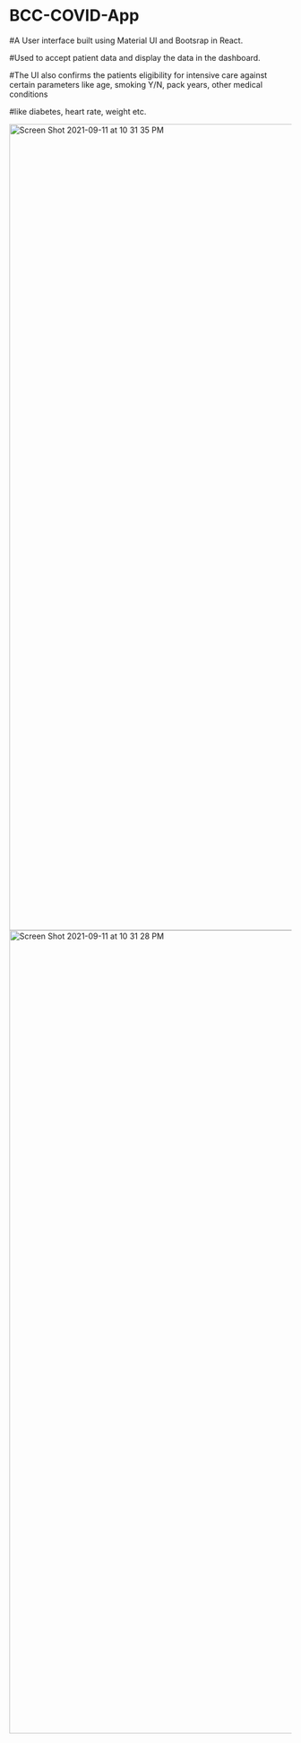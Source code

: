 # BCC-COVID-App

#A User interface built using Material UI and Bootsrap in React. 

#Used to accept patient data and display the data in the dashboard.

#The UI also confirms the patients eligibility for intensive care against certain parameters like age, smoking Y/N, pack years, other medical conditions

#like diabetes, heart rate, weight etc.

<img width="1440" alt="Screen Shot 2021-09-11 at 10 31 35 PM" src="https://user-images.githubusercontent.com/27946181/146654030-19f87d64-823c-4fd8-9d4b-30e412f498ef.png">

<img width="1435" alt="Screen Shot 2021-09-11 at 10 31 28 PM" src="https://user-images.githubusercontent.com/27946181/146654060-edeae88a-07bd-4b73-80bd-cad7bf67a6f5.png">
